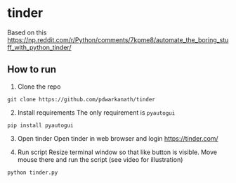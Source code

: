 # tinder
Based on this https://np.reddit.com/r/Python/comments/7kpme8/automate_the_boring_stuff_with_python_tinder/

## How to run

1. Clone the repo
```
git clone https://github.com/pdwarkanath/tinder
```

2. Install requirements
The only requirement is `pyautogui`

```
pip install pyautogui
```

3. Open tinder 
Open tinder in web browser and login https://tinder.com/

4. Run script
Resize terminal window so that like button is visible. Move mouse there and run the script (see video for illustration)

```
python tinder.py
```
